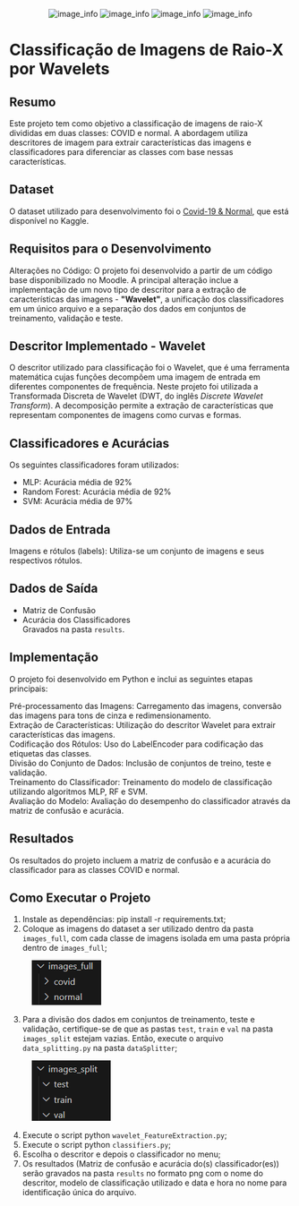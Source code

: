 <div align="center">

![image_info](https://img.shields.io/badge/Nome-Joice_Mendes-pink)
![image_info](https://img.shields.io/badge/Nome-Lucas_Fuganti-red)
![image_info](https://img.shields.io/badge/Professor-Adriano_Rivolli-blue)
![image_info](https://img.shields.io/badge/Tema-Classificação_de_Imagens_com_Wavelets-green)

</div>

# Classificação de Imagens de Raio-X por Wavelets

## Resumo
Este projeto tem como objetivo a classificação de imagens de raio-X divididas em duas classes: COVID e normal. A abordagem utiliza descritores de imagem para extrair características das imagens e classificadores para diferenciar as classes com base nessas características.

## Dataset
O dataset utilizado para desenvolvimento foi o [Covid-19 & Normal](https://www.kaggle.com/datasets/tarandeep97/covid19-normal-posteroanteriorpa-xrays), que está disponível no Kaggle.

## Requisitos para o Desenvolvimento
Alterações no Código: O projeto foi desenvolvido a partir de um código base disponibilizado no Moodle. A principal alteração inclue a implementação de um novo tipo de descritor para a extração de características das imagens - **"Wavelet"**, a unificação dos classificadores em um único arquivo e a separação dos dados em conjuntos de treinamento, validação e teste.

## Descritor Implementado - Wavelet
O descritor utilizado para classificação foi o Wavelet, que é uma ferramenta matemática cujas funções decompõem uma imagem de entrada em diferentes componentes de frequência. Neste projeto foi utilizada a Transformada Discreta de Wavelet (DWT, do inglês *Discrete Wavelet Transform*). A decomposição permite a extração de características que representam componentes de imagens como curvas e formas.

## Classificadores e Acurácias
Os seguintes classificadores foram utilizados:

- MLP: Acurácia média de 92%
- Random Forest: Acurácia média de 92%
- SVM: Acurácia média de 97%

## Dados de Entrada
Imagens e rótulos (labels): Utiliza-se um conjunto de imagens e seus respectivos rótulos.

## Dados de Saída
- Matriz de Confusão
- Acurácia dos Classificadores <br>
Gravados na pasta `results`.

## Implementação
O projeto foi desenvolvido em Python e inclui as seguintes etapas principais:

Pré-processamento das Imagens: Carregamento das imagens, conversão das imagens para tons de cinza e redimensionamento. <br>
Extração de Características: Utilização do descritor Wavelet para extrair características das imagens. <br>
Codificação dos Rótulos: Uso do LabelEncoder para codificação das etiquetas das classes. <br>
Divisão do Conjunto de Dados: Inclusão de conjuntos de treino, teste e validação. <br>
Treinamento do Classificador: Treinamento do modelo de classificação utilizando algoritmos MLP, RF e SVM. <br>
Avaliação do Modelo: Avaliação do desempenho do classificador através da matriz de confusão e acurácia. <br>

## Resultados
Os resultados do projeto incluem a matriz de confusão e a acurácia do classificador para as classes COVID e normal.

## Como Executar o Projeto
1. Instale as dependências: pip install -r requirements.txt;
2. Coloque as imagens do dataset a ser utilizado dentro da pasta `images_full`, com cada classe de imagens isolada em uma pasta própria dentro de `images_full`;

<img src="./assets/images/image.png" style="margin-left: 40px;">

3. Para a divisão dos dados em conjuntos de treinamento, teste e validação, certifique-se de que as pastas `test`, `train` e `val` na pasta `images_split` estejam vazias. Então, execute o arquivo `data_splitting.py` na pasta `dataSplitter`;

<img src="./assets/images/image1.png" style="margin-left: 40px;">

4. Execute o script python `wavelet_FeatureExtraction.py`;
5. Execute o script python `classifiers.py`;
6. Escolha o descritor e depois o classificador no menu;
7. Os resultados (Matriz de confusão e acurácia do(s) classificador(es)) serão gravados na pasta `results` no formato png com o nome do descritor, modelo de classificação utilizado e data e hora no nome para identificação única do arquivo.